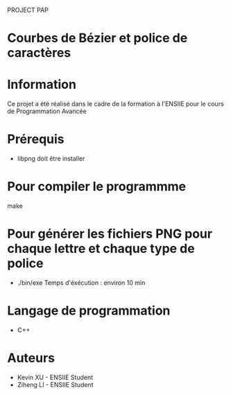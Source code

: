 PROJECT PAP

# Courbes de Bézier et police de caractères

# Information
Ce projet a été réalisé dans le cadre de la formation à l'ENSIIE pour le cours de Programmation Avancée

# Prérequis
+ libpng doit être installer

# Pour compiler le programmme
make

# Pour générer les fichiers PNG pour chaque lettre et chaque type de police  
+ ./bin/exe
Temps d'éxécution : environ 10 min

# Langage de programmation
+ C++

# Auteurs
+ Kevin XU - ENSIIE Student
+ Ziheng LI - ENSIIE Student